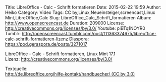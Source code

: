 Title: LibreOffice - Calc - Schrift formatieren
Date: 2015-02-22 19:59
Author: Heiko
Category: Video
Tags: CC by,Linux,Neueinsteiger,screencast,Linux Mint,LibreOffice,Calc
Slug: LibreOffice_Calc_Schrift_formatieren
Album: http://www.openscreencast.de
Duration: 209000
License: http://creativecommons.org/licenses/by/3.0/
Youtube: piBTq1NOYR0
Tumblr: http://openscreencast.tumblr.com/post/111363374675/libreoffice-calc-schrift-formatieren-lizenz
Diaspora: https://pod.geraspora.de/posts/3271017

LibreOffice - Calc - Schrift formatieren, Linux Mint 17.1  
Lizenz: <http://creativecommons.org/licenses/by/3.0/>  
  
Textquelle:  
[http://de.libreoffice.org/hilfe-kontakt/handbuecher/ (CC by
3.0)](http://de.libreoffice.org/hilfe-kontakt/handbuecher/)

